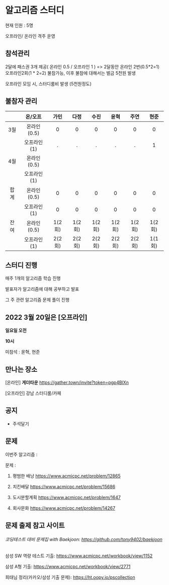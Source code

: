 # 알고리즘 스터디

현재 인원 : 5명

오프라인/ 온라인 격주 운영

## __참석관리__

2달에 패스권 3개 제공( 온라인 0.5 / 오프라인 1 ) => 2달동안 온라인 2번(0.5*2=1) 오프라인2회(1 * 2=2) 불참가능, 이후 불참에 대해서는 벌금 5천원 발생

오프라인 모임 시, 스터디룸비 발생 (5천원정도)


## 불참자 관리

|  |온/오프|가민|다정|수진|윤혁|주연|현준|
|:---:|:---:|:---:|:---:|:---:|:---:|:---:|:---:|
|3월|온라인(0.5)|0|0|0|0|0|0|
|    |오프라인(1)|.|.|.|.|.|1|
|4월|온라인(0.5)||||||||
||오프라인(1)||||||||
|합계|온라인(0.5)|0|0|0|0|0|0|
||오프라인(1)|0|0|0|0|0|0|
|잔여|온라인(0.5)|1(2회)|1(2회)|1(2회)|1(2회)|1(2회)|1(2회)|
||오프라인(1)|2(2회)|2(2회)|2(2회)|2(2회)|2(2회)|1(1회)|

## __스터디 진행__

매주 1개의 알고리즘 학습 진행

발표자가 알고리즘에 대해 공부하고 발표

그 주 관련 알고리즘 문제 풀이 진행




## 2022 3월 20일은 [오프라인]

__일요일 오전__

__10시__

미참석 : 윤혁, 현준


## 만나는 장소

[온라인] __게더타운__
https://gather.town/invite?token=pgp4BlXn

[오프라인] 강남 스터디룸/카페


## 공지

- 주석달기


## 문제

이번주 알고리즘 : 

문제 :   

1. 평범한 배낭
https://www.acmicpc.net/problem/12865

2. 치킨배달
https://www.acmicpc.net/problem/15686

3. 도시분할계획
https://www.acmicpc.net/problem/1647

4. 회사문화
https://www.acmicpc.net/problem/14267

## 문제 출제 참고 사이트 
###### 코딩테스트 대비 문제집 with Baekjoon: https://github.com/tony9402/baekjoon

삼성 SW 역량 테스트 기출: https://www.acmicpc.net/workbook/view/1152

삼성 A형 기출: https://www.acmicpc.net/workbook/view/2771

희태님 정리(카카오/삼성 기출 문제): https://ht.oopy.io/pscollection

